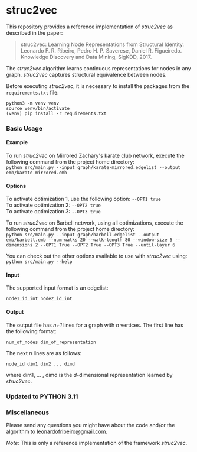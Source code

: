 # struc2vec

This repository provides a reference implementation of *struc2vec* as described in the paper:<br>
> struc2vec: Learning Node Representations from Structural Identity.<br>
> Leonardo F. R. Ribeiro, Pedro H. P. Saverese, Daniel R. Figueiredo.<br>
> Knowledge Discovery and Data Mining, SigKDD, 2017.<br>

The *struc2vec* algorithm learns continuous representations for nodes in any graph. *struc2vec* captures structural equivalence between nodes.  

Before executing *struc2vec*, it is necessary to install the packages from the `requirements.txt` file:
<br/>
```{bash}
python3 -m venv venv
source venv/bin/activate
(venv) pip install -r requirements.txt

```
### Basic Usage

#### Example
To run *struc2vec* on Mirrored Zachary's karate club network, execute the following command from the project home directory:<br/>
	``python src/main.py --input graph/karate-mirrored.edgelist --output emb/karate-mirrored.emb``

#### Options

To activate optimization 1, use the following option:
``--OPT1 true``
<br/>
To activate optimization 2:
``--OPT2 true``
<br/>
To activate optimization 3:
``--OPT3 true``
<br/>

To run *struc2vec* on Barbell network, using all optimizations, execute the following command from the project home directory:
<br/>
``python src/main.py --input graph/barbell.edgelist --output emb/barbell.emb --num-walks 20 --walk-length 80 --window-size 5 --dimensions 2 --OPT1 True --OPT2 True --OPT3 True --until-layer 6``


You can check out the other options available to use with *struc2vec* using:<br/>
	``python src/main.py --help``

#### Input
The supported input format is an edgelist:

	node1_id_int node2_id_int
		

#### Output
The output file has *n+1* lines for a graph with *n* vertices. 
The first line has the following format:

	num_of_nodes dim_of_representation

The next *n* lines are as follows:
	
	node_id dim1 dim2 ... dimd

where dim1, ... , dimd is the *d*-dimensional representation learned by *struc2vec*.

### Updated to PYTHON 3.11 

### Miscellaneous

Please send any questions you might have about the code and/or the algorithm to <leonardofribeiro@gmail.com>.

*Note:* This is only a reference implementation of the framework *struc2vec*.
